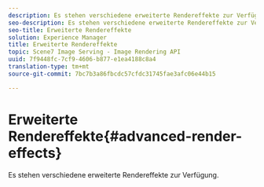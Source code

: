 ```yaml
---
description: Es stehen verschiedene erweiterte Rendereffekte zur Verfügung.
seo-description: Es stehen verschiedene erweiterte Rendereffekte zur Verfügung.
seo-title: Erweiterte Rendereffekte
solution: Experience Manager
title: Erweiterte Rendereffekte
topic: Scene7 Image Serving - Image Rendering API
uuid: 7f9448fc-7cf9-4606-b877-e1ea4188c8a4
translation-type: tm+mt
source-git-commit: 7bc7b3a86fbcdc57cfdc31745fae3afc06e44b15

---
```



# Erweiterte Rendereffekte{#advanced-render-effects}

Es stehen verschiedene erweiterte Rendereffekte zur Verfügung.

